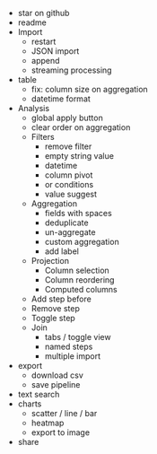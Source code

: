 - star on github
- readme
- Import
  - restart
  - JSON import
  - append
  - streaming processing
- table
  - fix: column size on aggregation
  - datetime format
- Analysis
  - global apply button
  - clear order on aggregation
  - Filters
    - remove filter
    - empty string value
    - datetime
    - column pivot
    - or conditions
    - value suggest
  - Aggregation
    - fields with spaces
    - deduplicate
    - un-aggregate
    - custom aggregation
    - add label
  - Projection
    - Column selection
    - Column reordering
    - Computed columns
  - Add step before
  - Remove step
  - Toggle step
  - Join
    - tabs / toggle view
    - named steps
    - multiple import
- export
  - download csv
  - save pipeline
- text search
- charts
  - scatter / line / bar
  - heatmap
  - export to image
- share

